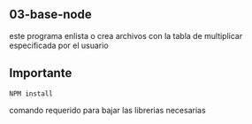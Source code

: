 ## 03-base-node
este programa enlista o crea archivos con la tabla de multiplicar especificada por el usuario

## Importante
```
NPM install
```
comando requerido para bajar las librerias necesarias
